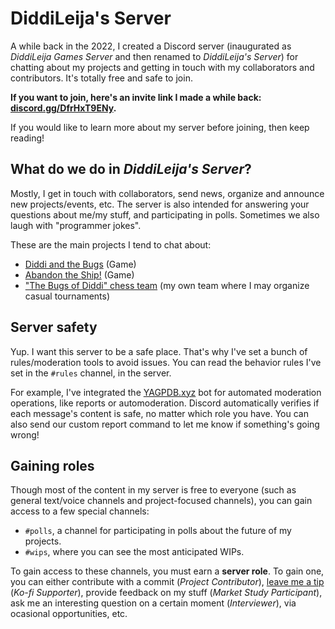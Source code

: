 # DiddiLeija's Server

A while back in the 2022, I created a Discord server (inaugurated as _DiddiLeija Games Server_
and then renamed to _DiddiLeija's Server_) for chatting about my projects and getting in touch
with my collaborators and contributors. It's totally free and safe to join.

**If you want to join, here's an invite link I made a while back: [discord.gg/DfrHxT9ENy](https://discord.gg/DfrHxT9ENy).**

If you would like to learn more about my server before joining, then keep reading!

## What do we do in _DiddiLeija's Server_?

Mostly, I get in touch with collaborators, send news, organize and announce new projects/events, etc. The server is also intended for answering your questions about me/my stuff, and participating in polls. Sometimes we also laugh with "programmer jokes".

These are the main projects I tend to chat about:

- [Diddi and the Bugs](wiki/Diddi_and_the_Bugs) (Game)
- [Abandon the Ship!](wiki/Abandon_the_Ship) (Game)
- ["The Bugs of Diddi" chess team](https://lichess.org/team/the-bugs-of-diddi) (my own team where I may organize casual tournaments)

## Server safety

Yup. I want this server to be a safe place. That's why I've set a bunch of rules/moderation tools to avoid issues.
You can read the behavior rules I've set in the `#rules` channel, in the server.

For example, I've integrated the [YAGPDB.xyz](https://yagpdb.xyz) bot for automated moderation operations, like reports
or automoderation. Discord automatically verifies if each message's content is safe, no matter which role you have.
You can also send our custom report command to let me know if something's going wrong!

## Gaining roles

Though most of the content in my server is free to everyone (such as general text/voice channels and 
project-focused channels), you can gain access to a few special channels:

- `#polls`, a channel for participating in polls about the future of my projects.
- `#wips`, where you can see the most anticipated WIPs.

To gain access to these channels, you must earn a **server role**. To gain one, you can either contribute 
with a commit (_Project Contributor_), [leave me a tip](./kofi) (_Ko-fi Supporter_), provide feedback on my stuff
(_Market Study Participant_), ask me an interesting question on a certain moment (_Interviewer_), via ocasional opportunities, etc.
